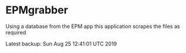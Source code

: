 # EPMgrabber
Using a database from the EPM app this application scrapes the files as required


Latest backup: Sun Aug 25 12:41:01 UTC 2019

